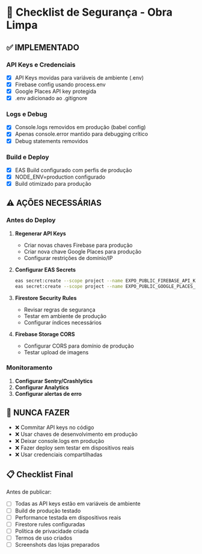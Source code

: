 # 🔐 Checklist de Segurança - Obra Limpa

## ✅ IMPLEMENTADO

### API Keys e Credenciais
- [x] API Keys movidas para variáveis de ambiente (.env)
- [x] Firebase config usando process.env
- [x] Google Places API key protegida
- [x] .env adicionado ao .gitignore

### Logs e Debug
- [x] Console.logs removidos em produção (babel config)
- [x] Apenas console.error mantido para debugging crítico
- [x] Debug statements removidos

### Build e Deploy
- [x] EAS Build configurado com perfis de produção
- [x] NODE_ENV=production configurado
- [x] Build otimizado para produção

## ⚠️ AÇÕES NECESSÁRIAS

### Antes do Deploy
1. **Regenerar API Keys**
   - Criar novas chaves Firebase para produção
   - Criar nova chave Google Places para produção
   - Configurar restrições de domínio/IP

2. **Configurar EAS Secrets**
   ```bash
   eas secret:create --scope project --name EXPO_PUBLIC_FIREBASE_API_KEY --value "nova_chave"
   eas secret:create --scope project --name EXPO_PUBLIC_GOOGLE_PLACES_API_KEY --value "nova_chave"
   ```

3. **Firestore Security Rules**
   - Revisar regras de segurança
   - Testar em ambiente de produção
   - Configurar índices necessários

4. **Firebase Storage CORS**
   - Configurar CORS para domínio de produção
   - Testar upload de imagens

### Monitoramento
1. **Configurar Sentry/Crashlytics**
2. **Configurar Analytics**
3. **Configurar alertas de erro**

## 🚨 NUNCA FAZER

- ❌ Commitar API keys no código
- ❌ Usar chaves de desenvolvimento em produção
- ❌ Deixar console.logs em produção
- ❌ Fazer deploy sem testar em dispositivos reais
- ❌ Usar credenciais compartilhadas

## 📋 Checklist Final

Antes de publicar:
- [ ] Todas as API keys estão em variáveis de ambiente
- [ ] Build de produção testado
- [ ] Performance testada em dispositivos reais
- [ ] Firestore rules configuradas
- [ ] Política de privacidade criada
- [ ] Termos de uso criados
- [ ] Screenshots das lojas preparados